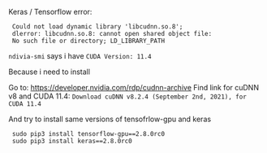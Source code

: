  
 
Keras / Tensorflow error:
```
 Could not load dynamic library 'libcudnn.so.8'; 
 dlerror: libcudnn.so.8: cannot open shared object file: 
 No such file or directory; LD_LIBRARY_PATH
```
``` ndivia-smi ``` says i have ```CUDA Version: 11.4```

Because i need to install 

Go to: https://developer.nvidia.com/rdp/cudnn-archive
Find link for cuDNN v8 and CUDA 11.4: ```Download cuDNN v8.2.4 (September 2nd, 2021), for CUDA 11.4```

And try to install same versions of tensofrlow-gpu and keras
```
 sudo pip3 install tensorflow-gpu==2.8.0rc0
 sudo pip3 install keras==2.8.0rc0
```
